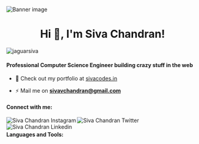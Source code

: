 ![Banner image](https://jaguarsiva.github.io/jaguarsiva/images/banner%20image.jpg)


<h1 align="center"> Hi 👋, I'm Siva Chandran! </h1>

<p align="left"> <img src="https://komarev.com/ghpvc/?username=jaguarsiva&label=Profile%20views&color=129e00&style=plastic" alt="jaguarsiva" /> </p>

#### Professional Computer Science Engineer building crazy stuff in the web

- 🔭 Check out my portfolio at [sivacodes.in](https://sivacodes.in)

- ⚡ Mail me on **sivavchandran@gmail.com**

#### Connect with me:

[<img align="left" src="https://jaguarsiva.github.io/jaguarsiva/images/instagram.png" alt="Siva Chandran Instagram" />](https://www.instagram.com/siva_vchandran/)

[<img align="left" src="https://jaguarsiva.github.io/jaguarsiva/images/twitter.png" alt="Siva Chandran Twitter" />](https://twitter.com/siva_vchandran)

[<img align="left" src="https://jaguarsiva.github.io/jaguarsiva/images/linkedin.png" alt="Siva Chandran Linkedin" />](https://www.linkedin.com/in/sivavchandran/)

<br />

#### Languages and Tools:

<!--
**jaguarsiva/jaguarsiva** is a ✨ _special_ ✨ repository because its `README.md` (this file) appears on your GitHub profile.

Here are some ideas to get you started:

- 🔭 I’m currently working on ...
- 🌱 I’m currently learning ...
- 👯 I’m looking to collaborate on ...
- 🤔 I’m looking for help with ...
- 💬 Ask me about ...
- 📫 How to reach me: ...
- 😄 Pronouns: ...
- ⚡ Fun fact: ...
-->

